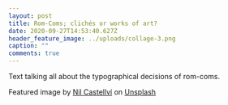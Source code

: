 ```yaml
---
layout: post
title: Rom-Coms; clichés or works of art?
date: 2020-09-27T14:53:40.627Z
header_feature_image: ../uploads/collage-3.png
caption: ""
comments: true
---
```

Text talking all about the typographical decisions of rom-coms.

Featured image by [Nil Castellví](https://unsplash.com/@nilcaste?utm_source=unsplash&utm_medium=referral&utm_content=creditCopyText) on [Unsplash](https://unsplash.com/s/photos/paris?utm_source=unsplash&utm_medium=referral&utm_content=creditCopyText)